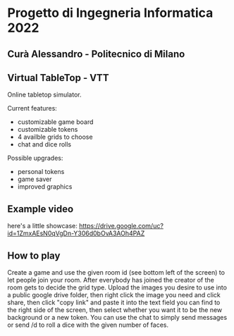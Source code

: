 # Progetto di Ingegneria Informatica 2022
## Curà Alessandro - Politecnico di Milano
## Virtual TableTop - VTT

Online tabletop simulator.

Current features:
- customizable game board
- customizable tokens
- 4 availble grids to choose
- chat and dice rolls

Possible upgrades:
- personal tokens
- game saver
- improved graphics

## Example video
here's a little showcase:
https://drive.google.com/uc?id=1ZmxAEsN0qVgDn-Y306d0bOvA3AOh4PAZ

## How to play
Create a game and use the given room id (see bottom left of the screen) to let people join your room.
After everybody has joined the creator of the room gets to decide the grid type.
Upload the images you desire to use into a public google drive folder, then right click the image you need and click share, then click "copy link" and paste it into the text field you can find to the right side of the screen, then select whether you want it to be the new background or a new token.
You can use the chat to simply send messages or send /d<number> to roll a dice with the given number of faces.
